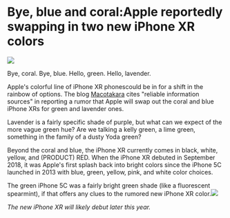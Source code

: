 # Bye, blue and coral:Apple reportedly swapping in two new iPhone XR colors

![](https://mondrian.mashable.com/uploads%2Fcard%2Fimage%2F984632%2Fd421c28c-afa8-4a03-b983-53b69e70f5f1.jpg%2F950x534__filters%3Aquality%2890%29.jpg?signature=jsMDCTWe4RbNq3HFTgKJiqAV3ao=&source=https%3A%2F%2Fblueprint-api-production.s3.amazonaws.com)

Bye, coral. Bye, blue. Hello, green. Hello, lavender.

Apple's colorful line of iPhone XR phonescould be in for a shift in the rainbow of options. The blog [Macotakara](http://www.macotakara.jp/blog/rumor/entry-37460.html) cites "reliable information sources" in reporting a rumor that Apple will swap out the coral and blue iPhone XRs for green and lavender ones.

Lavender is a fairly specific shade of purple, but what can we expect of the more vague green hue? Are we talking a kelly green, a lime green, something in the family of a dusty Yoda green?

Beyond the coral and blue, the iPhone XR currently comes in black, white, yellow, and \(PRODUCT\) RED. When the iPhone XR debuted in September 2018, it was Apple's first splash back into bright colors since the iPhone 5C launched in 2013 with blue, green, yellow, pink, and white color choices.

The green iPhone 5C was a fairly bright green shade \(like a fluorescent spearmint\), if that offers any clues to the rumored new iPhone XR color.![](https://mondrian.mashable.com/uploads%2Fcard%2Fimage%2F984627%2F3250352d-a9fd-4561-b409-08ff5e778895.jpg%2Ffit-in__1200x9600.jpg?signature=8KFsPFtyNCPVW7pPpmRYJeMEAE8=&source=https%3A%2F%2Fblueprint-api-production.s3.amazonaws.com)

_The new iPhone XR will likely debut later this year._

